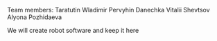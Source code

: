 Team members:
Taratutin Wladimir
Pervyhin Danechka
Vitalii Shevtsov
Alyona Pozhidaeva

We will create robot software and keep it here
